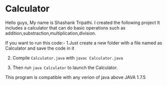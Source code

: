 # Calculator

Hello guys,
My name is Shashank Tripathi.
I created the following project
It includes a calculator that can do basic operations such as addition,substraction,multiplication,division.


If you want to run this code:-
1.Just create a new folder with a file named as Calculator and save the code in it

2. Compile `Calculator.java` with `javac Calculator.java`

3. Then run `java Calculator` to launch the Calculator.

This program is compatible with any verion of java above JAVA 1.7.5
